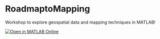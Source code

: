 # RoadmaptoMapping
Workshop to explore geospatial data and mapping techniques in MATLAB!

[![Open in MATLAB Online](https://www.mathworks.com/images/responsive/global/open-in-matlab-online.svg)](https://matlab.mathworks.com/open/github/v1?repo=drLKeen/RoadmaptoMapping&project=MappingandDataAnalysis.prj)

